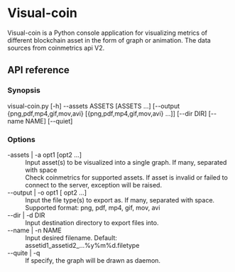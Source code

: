 # Visual-coin
Visual-coin is a Python console application for visualizing metrics of different blockchain asset in the form of graph or animation. The data sources from coinmetrics api V2.

## API reference
### Synopsis
visual-coin.py [-h] --assets ASSETS [ASSETS ...] [--output {png,pdf,mp4,gif,mov,avi} [{png,pdf,mp4,gif,mov,avi} ...]] [--dir DIR] [--name NAME] [--quiet]



### Options
<dl>
  <dt>-assets | -a opt1 [opt2 ...]
  <dd>Input asset(s) to be visualized into a single graph. If many, separated with space
  <dd> Check coinmetrics for supported assets. If asset is invalid or failed to connect to the server, exception will be raised.

  <dt>--output | -o opt1 [ opt2 ...]
  <dd>Input the file type(s) to export as. If many, separated with space.
  <dd>Supported format: png, pdf, mp4, gif, mov, avi

  <dt>--dir | -d DIR
  <dd>Input destination directory to export files into.

  <dt>--name | -n NAME
  <dd>Input desired filename. Default: assetid1_assetid2_...%y%m%d.filetype

  <dt>--quite | -q
  <dd>If specify, the graph will be drawn as daemon.
<dl>
